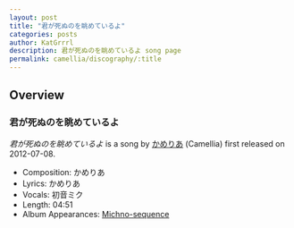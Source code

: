 ```yaml
---
layout: post
title: "君が死ぬのを眺めているよ"
categories: posts
author: KatGrrrl
description: 君が死ぬのを眺めているよ song page
permalink: camellia/discography/:title
---
```


## Overview

### 君が死ぬのを眺めているよ

*君が死ぬのを眺めているよ* is a song by [かめりあ](<{% link postsWiki/_posts/2023-12-10-camellia.md %}>) (Camellia) first released on 2012-07-08.

* Composition: かめりあ
* Lyrics: かめりあ
* Vocals: 初音ミク
* Length: 04:51
* Album Appearances: [Michno-sequence](<{% link postsInclude/_posts/camellia/albums/Michno-sequence/2023-12-06-Michno-sequence.md %}>)
